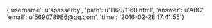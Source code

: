 {'username': u'spasserby', 'path': u'1160/1160.html', 'answer': u'ABC', 'email': u'569078986@qq.com', 'time': '2016-02-28:17:41:55'}